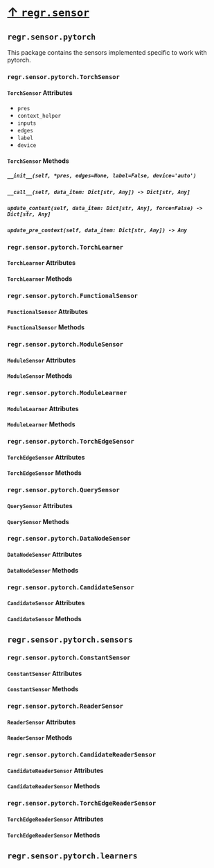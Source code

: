 # [↑ `regr.sensor`](../SENSORS.md)

## `regr.sensor.pytorch`

This package contains the sensors implemented specific to work with pytorch.

### `regr.sensor.pytorch.TorchSensor`

#### `TorchSensor` Attributes

- `pres`
- `context_helper`
- `inputs`
- `edges`
- `label`
- `device`

#### `TorchSensor` Methods

##### `__init__(self, *pres, edges=None, label=False, device='auto')`

##### `__call__(self, data_item: Dict[str, Any]) -> Dict[str, Any]`

##### `update_context(self, data_item: Dict[str, Any], force=False) -> Dict[str, Any]`

##### `update_pre_context(self, data_item: Dict[str, Any]) -> Any`

#####

### `regr.sensor.pytorch.TorchLearner`

#### `TorchLearner` Attributes

#### `TorchLearner` Methods

### `regr.sensor.pytorch.FunctionalSensor`

#### `FunctionalSensor` Attributes

#### `FunctionalSensor` Methods

### `regr.sensor.pytorch.ModuleSensor`

#### `ModuleSensor` Attributes

#### `ModuleSensor` Methods

### `regr.sensor.pytorch.ModuleLearner`

#### `ModuleLearner` Attributes

#### `ModuleLearner` Methods

### `regr.sensor.pytorch.TorchEdgeSensor`

#### `TorchEdgeSensor` Attributes

#### `TorchEdgeSensor` Methods

### `regr.sensor.pytorch.QuerySensor`

#### `QuerySensor` Attributes

#### `QuerySensor` Methods

### `regr.sensor.pytorch.DataNodeSensor`

#### `DataNodeSensor` Attributes

#### `DataNodeSensor` Methods

### `regr.sensor.pytorch.CandidateSensor`

#### `CandidateSensor` Attributes

#### `CandidateSensor` Methods

## `regr.sensor.pytorch.sensors`

### `regr.sensor.pytorch.ConstantSensor`

#### `ConstantSensor` Attributes

#### `ConstantSensor` Methods

### `regr.sensor.pytorch.ReaderSensor`

#### `ReaderSensor` Attributes

#### `ReaderSensor` Methods

### `regr.sensor.pytorch.CandidateReaderSensor`

#### `CandidateReaderSensor` Attributes

#### `CandidateReaderSensor` Methods

### `regr.sensor.pytorch.TorchEdgeReaderSensor`

#### `TorchEdgeReaderSensor` Attributes

#### `TorchEdgeReaderSensor` Methods

## `regr.sensor.pytorch.learners`
